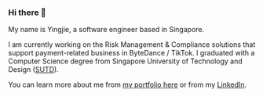 ### Hi there 👋

My name is Yingjie, a software engineer based in Singapore.

I am currently working on the Risk Management & Compliance solutions that support payment-related business in ByteDance / TikTok. I graduated with a Computer Science degree from Singapore University of Technology and Design ([SUTD](https://sutd.edu.sg/)). 

You can learn more about me from [my portfolio here](https://yingjieqiao.github.io/) or from my [LinkedIn](https://www.linkedin.com/in/yingjie-qiao/).


